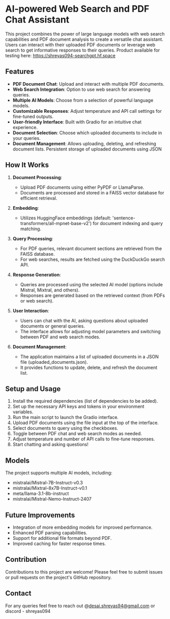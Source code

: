 # AI-powered Web Search and PDF Chat Assistant

This project combines the power of large language models with web search capabilities and PDF document analysis to create a versatile chat assistant. Users can interact with their uploaded PDF documents or leverage web search to get informative responses to their queries. Product available for testing here: https://shreyas094-searchgpt.hf.space

## Features

* **PDF Document Chat**: Upload and interact with multiple PDF documents.
* **Web Search Integration**: Option to use web search for answering queries.
* **Multiple AI Models**: Choose from a selection of powerful language models.
* **Customizable Responses**: Adjust temperature and API call settings for fine-tuned outputs.
* **User-friendly Interface**: Built with Gradio for an intuitive chat experience.
* **Document Selection**: Choose which uploaded documents to include in your queries.
* **Document Management**: Allows uploading, deleting, and refreshing document lists. Persistent storage of uploaded documents using JSON

## How It Works

1. **Document Processing**:
   - Upload PDF documents using either PyPDF or LlamaParse.
   - Documents are processed and stored in a FAISS vector database for efficient retrieval.

2. **Embedding**:
   - Utilizes HuggingFace embeddings (default: 'sentence-transformers/all-mpnet-base-v2') for document indexing and query matching.

3. **Query Processing**:
   - For PDF queries, relevant document sections are retrieved from the FAISS database.
   - For web searches, results are fetched using the DuckDuckGo search API.

4. **Response Generation**:
   - Queries are processed using the selected AI model (options include Mistral, Mixtral, and others).
   - Responses are generated based on the retrieved context (from PDFs or web search).

5. **User Interaction**:
   - Users can chat with the AI, asking questions about uploaded documents or general queries.
   - The interface allows for adjusting model parameters and switching between PDF and web search modes.

6. **Document Management**:
   - The application maintains a list of uploaded documents in a JSON file (uploaded_documents.json).
   - It provides functions to update, delete, and refresh the document list. 

## Setup and Usage

1. Install the required dependencies (list of dependencies to be added).
2. Set up the necessary API keys and tokens in your environment variables.
3. Run the main script to launch the Gradio interface.
4. Upload PDF documents using the file input at the top of the interface.
5. Select documents to query using the checkboxes.
6. Toggle between PDF chat and web search modes as needed.
7. Adjust temperature and number of API calls to fine-tune responses.
8. Start chatting and asking questions!

## Models

The project supports multiple AI models, including:
* mistralai/Mistral-7B-Instruct-v0.3
* mistralai/Mixtral-8x7B-Instruct-v0.1
* meta/llama-3.1-8b-instruct
* mistralai/Mistral-Nemo-Instruct-2407

## Future Improvements

* Integration of more embedding models for improved performance.
* Enhanced PDF parsing capabilities.
* Support for additional file formats beyond PDF.
* Improved caching for faster response times.

## Contribution

Contributions to this project are welcome! Please feel free to submit issues or pull requests on the project's GitHub repository.

## Contact

For any queries feel free to reach out @desai.shreyas94@gmail.com or discord - shreyas094
